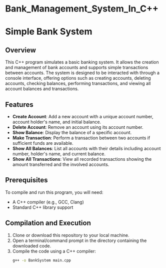 # Bank_Management_System_In_C++

# Simple Bank System

## Overview
This C++ program simulates a basic banking system. It allows the creation and management of bank accounts and supports simple transactions between accounts. The system is designed to be interacted with through a console interface, offering options such as creating accounts, deleting accounts, checking balances, performing transactions, and viewing all account balances and transactions.

## Features
- **Create Account**: Add a new account with a unique account number, account holder's name, and initial balance.
- **Delete Account**: Remove an account using its account number.
- **Show Balance**: Display the balance of a specific account.
- **Make Transaction**: Perform a transaction between two accounts if sufficient funds are available.
- **Show All Balances**: List all accounts with their details including account number, holder's name, and current balance.
- **Show All Transactions**: View all recorded transactions showing the amount transferred and the involved accounts.

## Prerequisites
To compile and run this program, you will need:
- A C++ compiler (e.g., GCC, Clang)
- Standard C++ library support

## Compilation and Execution
1. Clone or download this repository to your local machine.
2. Open a terminal/command prompt in the directory containing the downloaded code.
3. Compile the code using a C++ compiler:
   ```bash
   g++ -o BankSystem main.cpp


